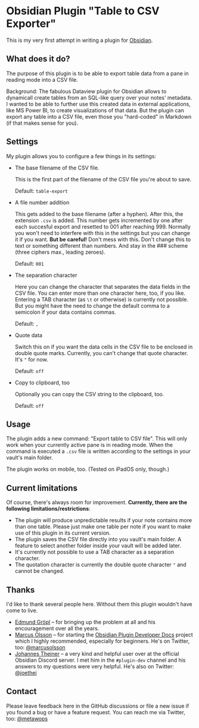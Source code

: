 # Obsidian Plugin "Table to CSV Exporter"

This is my very first attempt in writing a plugin for [Obsidian](https://obsidian.md).

## What does it do?

The purpose of this plugin is to be able to export table data from a pane in reading mode into a CSV file.

Background: The fabulous Dataview plugin for Obsidian allows to dynamicall create tables from an SQL-like query over your notes' metadata.
I wanted to be able to further use this created data in external applications, like MS Power BI, to create visualizations of that data.
But the plugin can export any table into a CSV file, even those you "hard-coded" in Markdown (if that makes sense for you).

## Settings

My plugin allows you to configure a few things in its settings:

* The base filename of the CSV file.

   This is the first part of the filename of the CSV file you're about to save.

   Default: `table-export`

* A file number addition

   This gets added to the base filename (after a hyphen). After this, the extension `.csv` is added.
   This number gets incremented by one after each succesful export and resetted to 001 after reaching 999.
   Normally you won't need to interfere with this in the settings but you can change it if you want. 
   **But be careful!** Don't mess with this. Don't change this to text or something different than numbers. And stay in the ### scheme (three ciphers max., leading zeroes).

   Default: `001`

* The separation character

   Here you can change the character that separates the data fields in the CSV file. You can enter more than one character here, too, if you like. Entering a TAB character (as `\t` or otherwise) is currently not possible. But you might have the need to change the default comma to a semicolon if your data contains commas.

   Default: `,`

* Quote data

   Switch this on if you want the data cells in the CSV file to be enclosed in double quote marks. Currently, you can't change that quote character. It's `"` for now.

   Default: `off`

* Copy to clipboard, too

   Optionally you can copy the CSV string to the clipboard, too.
   
   Default: `off`

## Usage

The plugin adds a new command: "Export table to CSV file". This will only work when your currently active pane is in reading mode. When the command is executed a `.csv` file is written according to the settings in your vault's main folder.

The plugin works on mobile, too. (Tested on iPadOS only, though.)

## Current limitations

Of course, there's always room for improvement. **Currently, there are the following limitations/restrictions**:

* The plugin will produce unpredictable results if your note contains more than one table. Please just make one table per note if you want to make use of this plugin in its current version.
* The plugin saves the CSV file directly into you vault's main folder. A feature to select another folder inside your vault will be added later.
* It's currently not possible to use a TAB character as a separation character.
* The quotation character is currently the double quote character `"` and cannot be changed.

## Thanks

I'd like to thank several people here. Without them this plugin wouldn't have come to live.

* [Edmund Gröpl](https://twitter.com/groepl) – for bringing up the problem at all and his encouragement over all the years.
* [Marcus Olsson](https://github.com/marcusolsson) – for starting the [Obsidian Plugin Developer Docs](https://marcus.se.net/obsidian-plugin-docs/) project which I highly recommended, especially for beginners. He's on Twitter, too: [@marcusolsson](https://twitter.com/marcusolsson)
* [Johannes Theiner](https://github.com/joethei) – a very kind and helpful user over at the official Obsidian Discord server. I met him in the `#plugin-dev` channel and his answers to my questions were very helpful. He's also on Twitter: [@joethei](https://twitter.com/joethei)

## Contact

Please leave feedback here in the GitHub discussions or file a new issue if you found a bug or have a feature request.
You can reach me via Twitter, too: [@metawops](https://twitter.com/metawops)

